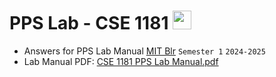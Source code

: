 # PPS Lab - CSE 1181 <img src="https://upload.wikimedia.org/wikipedia/commons/1/18/C_Programming_Language.svg" height="30" alt="c logo"/>
- Answers for PPS Lab Manual [MIT Blr](https://www.manipal.edu/mu/campuses/mahe-bengaluru/academics/institution-list/mitblr.html) `Semester 1` `2024-2025`
- Lab Manual PDF: [CSE 1181 PPS Lab Manual.pdf](https://github.com/user-attachments/files/18050939/CSE.1181.PPS.Lab.Manual.pdf)
